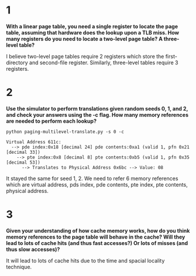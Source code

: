 # 1

**With a linear page table, you need a single register to locate the page table, assuming that hardware does the lookup upon a TLB miss. How many registers do you need to locate a two-level page table? A three-level table?**

I believe two-level page tables require 2 registers which store the first-directory and second-file register. Similarly, three-level tables require 3 registers.

# 2

**Use the simulator to perform translations given random seeds 0, 1, and 2, and check your answers using the -c flag. How many memory references are needed to perform each lookup?**

```
python paging-multilevel-translate.py -s 0 -c
```

```
Virtual Address 611c:
  --> pde index:0x18 [decimal 24] pde contents:0xa1 (valid 1, pfn 0x21 [decimal 33])
    --> pte index:0x8 [decimal 8] pte contents:0xb5 (valid 1, pfn 0x35 [decimal 53])
      --> Translates to Physical Address 0x6bc --> Value: 08
```

It stayed the same for seed 1, 2. We need to refer 6 memory references which are virtual address, pds index, pde contents, pte index, pte contents, physical address.

# 3

**Given your understanding of how cache memory works, how do you think memory references to the page table will behave in the cache? Will they lead to lots of cache hits (and thus fast accesses?) Or lots of misses (and thus slow accesses)?**

It will lead to lots of cache hits due to the time and spacial locality technique.
